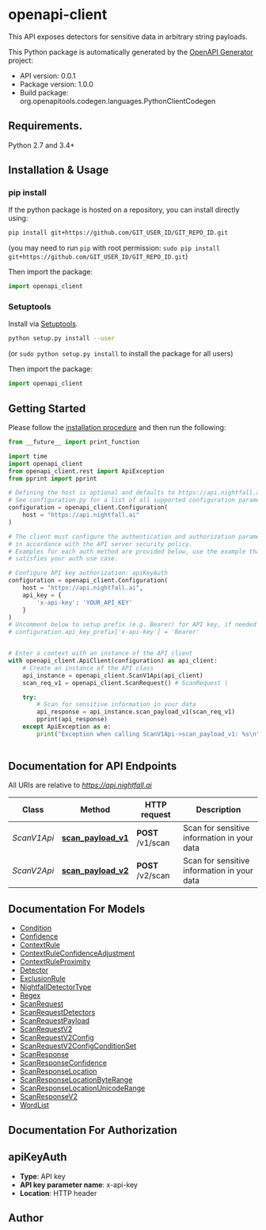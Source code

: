 # openapi-client
This API exposes detectors for sensitive data in arbitrary string payloads.

This Python package is automatically generated by the [OpenAPI Generator](https://openapi-generator.tech) project:

- API version: 0.0.1
- Package version: 1.0.0
- Build package: org.openapitools.codegen.languages.PythonClientCodegen

## Requirements.

Python 2.7 and 3.4+

## Installation & Usage
### pip install

If the python package is hosted on a repository, you can install directly using:

```sh
pip install git+https://github.com/GIT_USER_ID/GIT_REPO_ID.git
```
(you may need to run `pip` with root permission: `sudo pip install git+https://github.com/GIT_USER_ID/GIT_REPO_ID.git`)

Then import the package:
```python
import openapi_client
```

### Setuptools

Install via [Setuptools](http://pypi.python.org/pypi/setuptools).

```sh
python setup.py install --user
```
(or `sudo python setup.py install` to install the package for all users)

Then import the package:
```python
import openapi_client
```

## Getting Started

Please follow the [installation procedure](#installation--usage) and then run the following:

```python
from __future__ import print_function

import time
import openapi_client
from openapi_client.rest import ApiException
from pprint import pprint

# Defining the host is optional and defaults to https://api.nightfall.ai
# See configuration.py for a list of all supported configuration parameters.
configuration = openapi_client.Configuration(
    host = "https://api.nightfall.ai"
)

# The client must configure the authentication and authorization parameters
# in accordance with the API server security policy.
# Examples for each auth method are provided below, use the example that
# satisfies your auth use case.

# Configure API key authorization: apiKeyAuth
configuration = openapi_client.Configuration(
    host = "https://api.nightfall.ai",
    api_key = {
        'x-api-key': 'YOUR_API_KEY'
    }
)
# Uncomment below to setup prefix (e.g. Bearer) for API key, if needed
# configuration.api_key_prefix['x-api-key'] = 'Bearer'


# Enter a context with an instance of the API client
with openapi_client.ApiClient(configuration) as api_client:
    # Create an instance of the API class
    api_instance = openapi_client.ScanV1Api(api_client)
    scan_req_v1 = openapi_client.ScanRequest() # ScanRequest | 

    try:
        # Scan for sensitive information in your data
        api_response = api_instance.scan_payload_v1(scan_req_v1)
        pprint(api_response)
    except ApiException as e:
        print("Exception when calling ScanV1Api->scan_payload_v1: %s\n" % e)
    
```

## Documentation for API Endpoints

All URIs are relative to *https://api.nightfall.ai*

Class | Method | HTTP request | Description
------------ | ------------- | ------------- | -------------
*ScanV1Api* | [**scan_payload_v1**](docs/ScanV1Api.md#scan_payload_v1) | **POST** /v1/scan | Scan for sensitive information in your data
*ScanV2Api* | [**scan_payload_v2**](docs/ScanV2Api.md#scan_payload_v2) | **POST** /v2/scan | Scan for sensitive information in your data


## Documentation For Models

 - [Condition](docs/Condition.md)
 - [Confidence](docs/Confidence.md)
 - [ContextRule](docs/ContextRule.md)
 - [ContextRuleConfidenceAdjustment](docs/ContextRuleConfidenceAdjustment.md)
 - [ContextRuleProximity](docs/ContextRuleProximity.md)
 - [Detector](docs/Detector.md)
 - [ExclusionRule](docs/ExclusionRule.md)
 - [NightfallDetectorType](docs/NightfallDetectorType.md)
 - [Regex](docs/Regex.md)
 - [ScanRequest](docs/ScanRequest.md)
 - [ScanRequestDetectors](docs/ScanRequestDetectors.md)
 - [ScanRequestPayload](docs/ScanRequestPayload.md)
 - [ScanRequestV2](docs/ScanRequestV2.md)
 - [ScanRequestV2Config](docs/ScanRequestV2Config.md)
 - [ScanRequestV2ConfigConditionSet](docs/ScanRequestV2ConfigConditionSet.md)
 - [ScanResponse](docs/ScanResponse.md)
 - [ScanResponseConfidence](docs/ScanResponseConfidence.md)
 - [ScanResponseLocation](docs/ScanResponseLocation.md)
 - [ScanResponseLocationByteRange](docs/ScanResponseLocationByteRange.md)
 - [ScanResponseLocationUnicodeRange](docs/ScanResponseLocationUnicodeRange.md)
 - [ScanResponseV2](docs/ScanResponseV2.md)
 - [WordList](docs/WordList.md)


## Documentation For Authorization


## apiKeyAuth

- **Type**: API key
- **API key parameter name**: x-api-key
- **Location**: HTTP header


## Author




